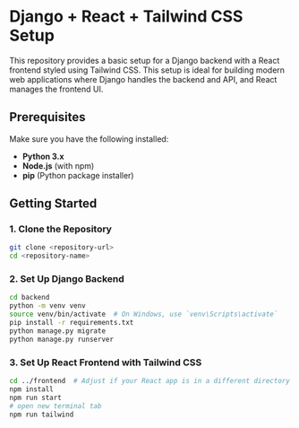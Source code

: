# Django + React + Tailwind CSS Setup

This repository provides a basic setup for a Django backend with a React frontend styled using Tailwind CSS. This setup is ideal for building modern web applications where Django handles the backend and API, and React manages the frontend UI.

## Prerequisites

Make sure you have the following installed:

- **Python 3.x**
- **Node.js** (with npm)
- **pip** (Python package installer)

## Getting Started

### 1. Clone the Repository

```bash
git clone <repository-url>
cd <repository-name>
```

### 2. Set Up Django Backend
```bash
cd backend
python -m venv venv
source venv/bin/activate  # On Windows, use `venv\Scripts\activate`
pip install -r requirements.txt
python manage.py migrate
python manage.py runserver
```

### 3. Set Up React Frontend with Tailwind CSS
```bash
cd ../frontend  # Adjust if your React app is in a different directory
npm install
npm run start
# open new terminal tab
npm run tailwind

